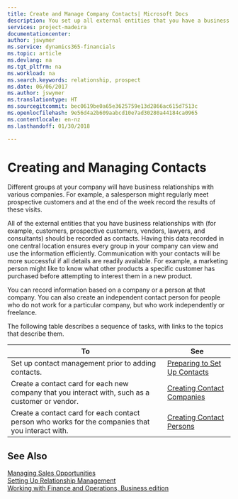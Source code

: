 ```yaml
---
title: Create and Manage Company Contacts| Microsoft Docs
description: You set up all external entities that you have a business relationship with (such as prospects, customers, vendors, and consultants) as contacts.
services: project-madeira
documentationcenter: 
author: jswymer
ms.service: dynamics365-financials
ms.topic: article
ms.devlang: na
ms.tgt_pltfrm: na
ms.workload: na
ms.search.keywords: relationship, prospect
ms.date: 06/06/2017
ms.author: jswymer
ms.translationtype: HT
ms.sourcegitcommit: bec0619be0a65e3625759e13d2866ac615d7513c
ms.openlocfilehash: 9e56d4a2b609aabcd10e7ad30280a44184ca0965
ms.contentlocale: en-nz
ms.lasthandoff: 01/30/2018

---
```

# <a name="creating-and-managing-contacts"></a>Creating and Managing Contacts
Different groups at your company will have business relationships with various companies. For example, a salesperson might regularly meet prospective customers and at the end of the week record the results of these visits.

All of the external entities that you have business relationships with (for example, customers, prospective customers, vendors, lawyers, and consultants) should be recorded as contacts. Having this data recorded in one central location ensures every group in your company can view and use the information efficiently. Communication with your contacts will be more successful if all details are readily available. For example, a marketing person might like to know what other products a specific customer has purchased before attempting to interest them in a new product.

You can record information based on a company or a person at that company. You can also create an independent contact person for people who do not work for a particular company, but who work independently or freelance.

The following table describes a sequence of tasks, with links to the topics that describe them.

| To | See |
| --- | --- |
| Set up contact management prior to adding contacts. |[Preparing to Set Up Contacts](marketing-setup-contacts.md) |
| Create a contact card for each new company that you interact with, such as a customer or vendor. |[Creating Contact Companies](marketing-create-contact-companies.md) |
| Create a contact card for each contact person who works for the companies that you interact with. |[Creating Contact Persons](marketing-create-contact-persons.md) |

## <a name="see-also"></a>See Also
[Managing Sales Opportunities](marketing-manage-sales-opportunities.md)  
[Setting Up Relationship Management](marketing-setup-marketing.md)  
[Working with Finance and Operations, Business edition](ui-work-product.md)  

